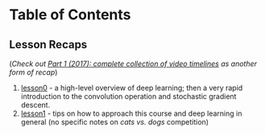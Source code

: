 # Table of Contents

## Lesson Recaps

(_Check out [Part 1 (2017): complete collection of video timelines](http://forums.fast.ai/t/part-1-complete-collection-of-video-timelines/5504) as another form of recap_)

1. [lesson0](https://github.com/iconix/fast.ai/blob/master/help/2017/lesson0.md) - a high-level overview of deep learning; then a very rapid introduction to the convolution operation and stochastic gradient descent.
1. [lesson1](https://github.com/iconix/fast.ai/blob/master/help/2017/lesson1.md) - tips on how to approach this course and deep learning in general (no specific notes on _cats vs. dogs_ competition)
